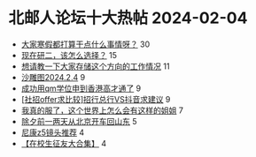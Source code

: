 # 北邮人论坛十大热帖 2024-02-04

- [大家寒假都打算干点什么事情呀？](https://bbs.byr.cn/article/Talking/6410225) 30
- [现在研二，该怎么选择？](https://bbs.byr.cn/article/WorkLife/1210327) 15
- [想请教一下大家存储这个方向的工作情况](https://bbs.byr.cn/article/CPP/102918) 11
- [沙雕图2024.2.4](https://bbs.byr.cn/article/Picture/3357989) 9
- [成功用qm学位申到香港高才通了](https://bbs.byr.cn/article/GoAbroad/395848) 9
- [[社招offer求比较]招行总行VS抖音求建议](https://bbs.byr.cn/article/Job/2206998) 9
- [我真的服了，这个世界上怎么会有这样的姐姐](https://bbs.byr.cn/article/Feeling/3205436) 7
- [除夕前一两天从北京开车回山东](https://bbs.byr.cn/article/Shandong/425243) 5
- [尼康z5镜头推荐](https://bbs.byr.cn/article/Photo/277343) 4
- [【在校生征友大合集】](https://bbs.byr.cn/article/Friends/2037161) 4


